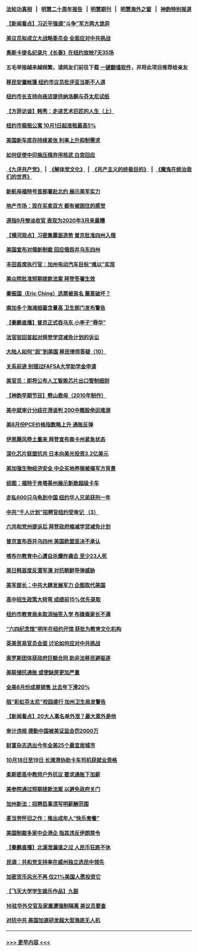 #### [法轮功真相](https://github.com/gfw-breaker/truth/blob/master/README.md?t=0) &nbsp;&nbsp;|&nbsp;&nbsp; [明慧二十周年报告](https://github.com/gfw-breaker/mh-reports/blob/master/README.md?t=0) &nbsp;&nbsp;|&nbsp;&nbsp;[明慧期刊](https://github.com/gfw-breaker/mh-qikan) &nbsp;&nbsp;|&nbsp;&nbsp; [明慧海外之窗](https://github.com/gfw-breaker/mh-news/blob/master/README.md?t=0) &nbsp;&nbsp;|&nbsp;&nbsp; [神韵特别报道](https://github.com/gfw-breaker/mh-news/blob/master/shenyun.md?t=0)
#### [【新闻看点】习近平强调“斗争”军方两大诡异](../pages/nsc412/n13836385.md?t=10011501) 
#### [美议员拟成立大战略委员会 全面应对中共挑战](../pages/nsc412/n13836607.md?t=10011501) 
#### [奥斯卡提名纪录片《长春》在纽约放映7天35场](../pages/nsc412/n13836576.md?t=10011501) 
#### 五毛举报越来越频繁，请网友们前往下载 [一键翻墙软件](https://github.com/gfw-breaker/ssr-accounts)，并将此项目推荐给亲友
#### [移民安置帐篷 纽约市议员批评亚当斯不人道](../pages/nsc412/n13836600.md?t=10011501) 
#### [纽约市长支持向夜店提供纳洛酮与芬太尼试纸](../pages/nsc412/n13836582.md?t=10011501) 
#### [【方菲访谈】韩秀：走进艺术巨匠的人生（上）](../pages/nsc412/n13836429.md?t=10011501) 
#### [纽约市稳租公寓 10月1日起涨租最高5%](../pages/nsc412/n13836584.md?t=10011501) 
#### [美国新车库存持续紧张 利率上升抑制需求](../pages/nsc412/n13836599.md?t=10011501) 
#### [如何促使中印施压俄弃用核武 白宫回应](../pages/nsc412/n13836563.md?t=10011501) 
#### [《九评共产党》](https://github.com/begood0513/9ping.md/blob/master/README.md) &nbsp;|&nbsp; [《解体党文化》](../../../../jtdwh.md/blob/master/README.md)  &nbsp;|&nbsp; [《共产主义的终极目的》](../../../../gczydzjmd.md/blob/master/README.md) &nbsp;|&nbsp; [《魔鬼在统治我们的世界》](../../../../mgztzwmdsj.md/blob/master/README.md) 
#### [新航母福特号首部署赴北约 展示美军实力](../pages/nsc412/n13836538.md?t=10011501) 
#### [地产市场：现在买卖双方 都有被困住的感觉](../pages/nsc412/n13836571.md?t=10011501) 
#### [道指9月惨淡收官 表现为2020年3月来最糟](../pages/nsc412/n13836475.md?t=10011501) 
#### [【横河观点】习密集露面造势 普京批准四州入俄](../pages/nsc412/n13836438.md?t=10011501) 
#### [美国宣布对俄新制裁 回应俄吞并乌东四州](../pages/nsc412/n13836435.md?t=10011501) 
#### [丰田首席执行官：加州电动汽车目标“难以”实现](../pages/nsc412/n13836545.md?t=10011501) 
#### [美众院批准短期拨款法案 拜登签署生效](../pages/nsc412/n13836470.md?t=10011501) 
#### [秦振国（Eric Ching）选票被易名 蓄意破坏？](../pages/nsc412/n13836542.md?t=10011501) 
#### [南加多个海滩细菌含量高 卫生部门发布警告](../pages/nsc412/n13836537.md?t=10011501) 
#### [【秦鹏直播】普京正式吞乌东 小李子“辱华”](../pages/nsc412/n13836434.md?t=10011501) 
#### [法官驳回首起对拜登学贷减免计划的诉讼](../pages/nsc412/n13836380.md?t=10011501) 
#### [大陆人如何“润”到美国 移民律师答疑（10）](../pages/nsc412/n13836442.md?t=10011501) 
#### [关系前途 别错过FAFSA大学助学金申请](../pages/nsc412/n13836428.md?t=10011501) 
#### [美官员：即将公布人工智能芯片出口管制细则](../pages/nsc412/n13836430.md?t=10011501) 
#### [【神韵早期节目】劈山救母（2010年制作）](../pages/nsc412/n13836386.md?t=10011501) 
#### [美中就审计分歧在港谈判 200中概股命运难测](../pages/nsc412/n13834602.md?t=10011501) 
#### [美8月份PCE价格指数略上升 通胀反弹](../pages/nsc412/n13836319.md?t=10011501) 
#### [伊恩飓风卷土重来  拜登宣布南卡州紧急状态](../pages/nsc412/n13836310.md?t=10011501) 
#### [深化芯片联盟抗共 日本向美光投资3.2亿美元](../pages/nsc412/n13836337.md?t=10011501) 
#### [美加强生物经济安全 中企买地养猴被揭军方背景](../pages/nsc412/n13836141.md?t=10011501) 
#### [组图：福特于肯塔基州展示新款超级卡车](../pages/nsc412/n13835323.md?t=10011501) 
#### [走私600只乌龟到中国 纽约华人兄弟获刑一年](../pages/nsc412/n13835917.md?t=10011501) 
#### [中共“千人计划”招聘官纽约受审记 （3）](../pages/nsc412/n13835934.md?t=10011501) 
#### [六共和党州提诉后 拜登政府缩减学贷减免计划](../pages/nsc412/n13836169.md?t=10011501) 
#### [普京宣布吞并乌四州 美国欧盟坚决不承认](../pages/nsc412/n13836171.md?t=10011501) 
#### [喀布尔教育中心遭自杀爆炸袭击 至少23人死](../pages/nsc412/n13836144.md?t=10011501) 
#### [美日韩首度反潜军演 对抗朝鲜导弹威胁](../pages/nsc412/n13836120.md?t=10011501) 
#### [美军部长：中共大肆发展军力 企图取代美国](../pages/nsc412/n13836032.md?t=10011501) 
#### [高中招生政策大转弯 成绩前15%优先录取](../pages/nsc412/n13835928.md?t=10011501) 
#### [纽约市教育局未取消抽签入学 布碌崙家长不满](../pages/nsc412/n13835944.md?t=10011501) 
#### [“六四纪念馆”明年在纽约开馆 获批为教育文化机构](../pages/nsc412/n13835932.md?t=10011501) 
#### [英美贸易官员会面 讨论如何应对中共挑战](../pages/nsc412/n13835855.md?t=10011501) 
#### [索罗斯团体获政府巨额合同 助非法移民避驱逐](../pages/nsc412/n13835735.md?t=10011501) 
#### [美联储抗通胀 或使缺房更加严重](../pages/nsc412/n13835866.md?t=10011501) 
#### [全美8月份成屋销售 比去年下滑20%](../pages/nsc412/n13835835.md?t=10011501) 
#### [阻“彩虹芬太尼”校园盛行 加州卫生局发警告](../pages/nsc412/n13835825.md?t=10011501) 
#### [【新闻看点】20大人事名单外泄？最大意外是他](../pages/nsc412/n13835496.md?t=10011501) 
#### [审计违规 德勤中国被美证监会罚2000万](../pages/nsc412/n13835766.md?t=10011501) 
#### [财富杂志选出今年全美25个最宜居城市](../pages/nsc412/n13835796.md?t=10011501) 
#### [10月18日至19日 长滩港协助卡车司机获就业资格](../pages/nsc412/n13835776.md?t=10011501) 
#### [柔斯密高中教师户外抗议 要求通胀下加薪](../pages/nsc412/n13835749.md?t=10011501) 
#### [美参院通过短期拨款法案 以避免政府关门](../pages/nsc412/n13835685.md?t=10011501) 
#### [加州新法：招聘启事须写明薪酬范围](../pages/nsc412/n13835707.md?t=10011501) 
#### [麦当劳怀旧之作：推出成年人“快乐套餐”](../pages/nsc412/n13835697.md?t=10011501) 
#### [美国制裁多家中企港企 指其违反伊朗禁令](../pages/nsc412/n13835673.md?t=10011501) 
#### [【秦鹏直播】北溪泄漏谁之过 人民币狂跌不休](../pages/nsc412/n13835698.md?t=10011501) 
#### [民调：共和党支持率在威州独立选民中领先](../pages/nsc412/n13835571.md?t=10011501) 
#### [加密货币风光不再 仅21%美国人愿投资它](../pages/nsc412/n13835696.md?t=10011501) 
#### [【飞天大学学生娱乐作品】九鼓](../pages/nsc412/n13835613.md?t=10011501) 
#### [16驻华外交官及家属遭强制隔离 美议员要查](../pages/nsc412/n13835668.md?t=10011501) 
#### [对抗中共 美国加速研发超大型海底无人机](../pages/nsc412/n13835644.md?t=10011501) 

----
#### [ >>> 更早内容 <<< ](../indexes/nsc412-earlier.md)
